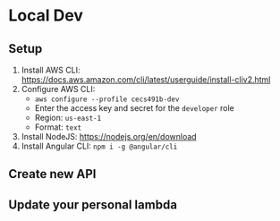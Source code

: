 # Local Dev
## Setup
1. Install AWS CLI: https://docs.aws.amazon.com/cli/latest/userguide/install-cliv2.html
1. Configure AWS CLI:
   - `aws configure --profile cecs491b-dev`
   - Enter the access key and secret for the `developer` role
   - Region: `us-east-1`
   - Format: `text`
1. Install NodeJS: https://nodejs.org/en/download
1. Install Angular CLI: `npm i -g @angular/cli`

## Create new API

## Update your personal lambda
